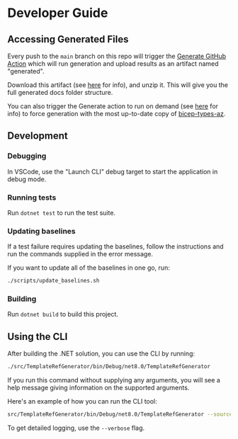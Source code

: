 # Developer Guide

## Accessing Generated Files

Every push to the `main` branch on this repo will trigger the [Generate GitHub Action](https://github.com/Azure/bicep-refdocs-generator/actions/workflows/generate.yml) which will run generation and upload results as an artifact named "generated".

Download this artifact (see [here](https://docs.github.com/en/actions/managing-workflow-runs-and-deployments/managing-workflow-runs/downloading-workflow-artifacts) for info), and unzip it. This will give you the full generated docs folder structure.

You can also trigger the Generate action to run on demand (see [here](https://docs.github.com/en/actions/managing-workflow-runs-and-deployments/managing-workflow-runs/manually-running-a-workflow) for info) to force generation with the most up-to-date copy of [bicep-types-az](https://github.com/Azure/bicep-types-az).

## Development

### Debugging

In VSCode, use the "Launch CLI" debug target to start the application in debug mode.

### Running tests

Run `dotnet test` to run the test suite.

### Updating baselines

If a test failure requires updating the baselines, follow the instructions and run the commands supplied in the error message.

If you want to update all of the baselines in one go, run:
```sh
./scripts/update_baselines.sh
```

### Building

Run `dotnet build` to build this project.

## Using the CLI

After building the .NET solution, you can use the CLI by running:

```sh
./src/TemplateRefGenerator/bin/Debug/net8.0/TemplateRefGenerator
```

If you run this command without supplying any arguments, you will see a help message giving information on the supported arguments.

Here's an example of how you can run the CLI tool:
```sh
src/TemplateRefGenerator/bin/Debug/net8.0/TemplateRefGenerator --source-folder ../bicep-types-az/generated --output-folder ./generated
```

To get detailed logging, use the `--verbose` flag.